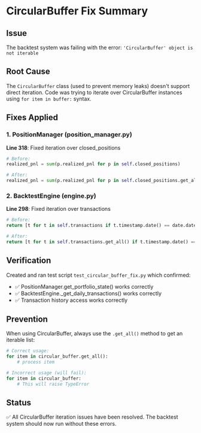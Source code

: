 # CircularBuffer Fix Summary

## Issue
The backtest system was failing with the error: `'CircularBuffer' object is not iterable`

## Root Cause
The `CircularBuffer` class (used to prevent memory leaks) doesn't support direct iteration. Code was trying to iterate over CircularBuffer instances using `for item in buffer:` syntax.

## Fixes Applied

### 1. PositionManager (position_manager.py)
**Line 318**: Fixed iteration over closed_positions
```python
# Before:
realized_pnl = sum(p.realized_pnl for p in self.closed_positions)

# After:
realized_pnl = sum(p.realized_pnl for p in self.closed_positions.get_all())
```

### 2. BacktestEngine (engine.py)
**Line 298**: Fixed iteration over transactions
```python
# Before:
return [t for t in self.transactions if t.timestamp.date() == date.date()]

# After:
return [t for t in self.transactions.get_all() if t.timestamp.date() == date.date()]
```

## Verification
Created and ran test script `test_circular_buffer_fix.py` which confirmed:
- ✅ PositionManager.get_portfolio_state() works correctly
- ✅ BacktestEngine._get_daily_transactions() works correctly
- ✅ Transaction history access works correctly

## Prevention
When using CircularBuffer, always use the `.get_all()` method to get an iterable list:
```python
# Correct usage:
for item in circular_buffer.get_all():
    # process item

# Incorrect usage (will fail):
for item in circular_buffer:
    # This will raise TypeError
```

## Status
✅ All CircularBuffer iteration issues have been resolved. The backtest system should now run without these errors.